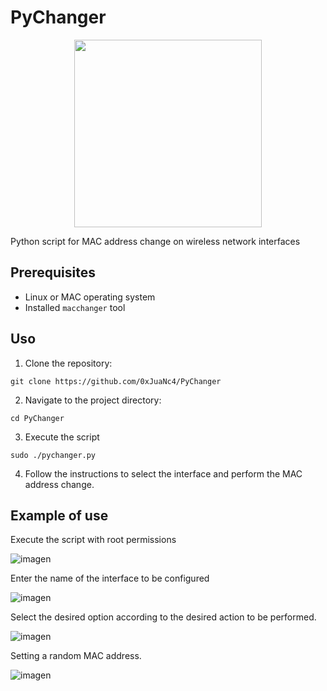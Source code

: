 # PyChanger

<div align="center">
  <img src="https://github.com/0xJuaNc4/BackDropOff/assets/130152767/39185e06-7daf-4942-81f1-f280cec91b19" width="300px">
</div>

Python script for MAC address change on wireless network interfaces

## Prerequisites

- Linux or MAC operating system
- Installed `macchanger` tool

## Uso

1. Clone the repository:
```
git clone https://github.com/0xJuaNc4/PyChanger
```
2. Navigate to the project directory:
```
cd PyChanger
```
3. Execute the script
```
sudo ./pychanger.py
```
4. Follow the instructions to select the interface and perform the MAC address change.

## Example of use

Execute the script with root permissions

![imagen](https://github.com/0xJuaNc4/PyChanger/assets/130152767/62cda854-b6e9-4b7c-8411-d2f19c7063fe)

Enter the name of the interface to be configured

![imagen](https://github.com/0xJuaNc4/PyChanger/assets/130152767/6024b6c4-f38e-4c3c-9089-8fde772e1df2)

Select the desired option according to the desired action to be performed.

![imagen](https://github.com/0xJuaNc4/PyChanger/assets/130152767/db0f5e6d-5715-464e-a40d-18b055ba459a)

Setting a random MAC address.

![imagen](https://github.com/0xJuaNc4/PyChanger/assets/130152767/8a1f0dd3-c823-48d5-beb9-459acc1ba1cf)
